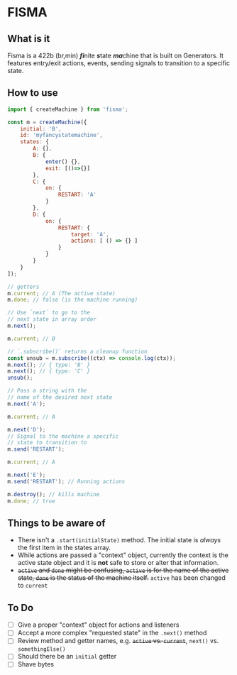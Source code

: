 # FISMA

## What is it

Fisma is a 422b (br,min) ***fi***nite ***s***tate ***ma***chine that is built on Generators. It features entry/exit actions, events, sending signals to transition to a specific state.

## How to use

```js
import { createMachine } from 'fisma';

const m = createMachine({
    initial: 'B',
    id: 'myfancystatemachine',
    states: {
        A: {},
        B: {
            enter() {},
            exit: [()=>{}]
        },
        C: {
            on: {
                RESTART: 'A'
            }
        },
        D: {
            on: {
                RESTART: {
                    target: 'A',
                    actions: [ () => {} ]
                }
            }
        }
    }
]);

// getters
m.current; // A (The active state)
m.done; // false (is the machine running)

// Use `next` to go to the
// next state in array order
m.next();

m.current; // B

// `.subscribe()` returns a cleanup function
const unsub = m.subscribe((ctx) => console.log(ctx));
m.next(); // { type: 'B' }
m.next(); // { type: 'C' }
unsub();

// Pass a string with the
// name of the desired next state
m.next('A');

m.current; // A

m.next('D');
// Signal to the machine a specific
// state to transition to
m.send('RESTART');

m.current; // A

m.next('E');
m.send('RESTART'); // Running actions

m.destroy(); // kills machine
m.done; // true
```

## Things to be aware of

- There isn't a `.start(initialState)` method. The initial state is _always_ the first item in the states array.
- While actions are passed a "context" object, currently the context is the active state object and it is **not** safe to store or alter that information.
- ~~`active` and `done` might be confusing, `active` is for the name of the active state, `done` is the status of the machine itself.~~ `active` has been changed to `current`

## To Do
- [ ] Give a proper "context" object for actions and listeners
- [ ] Accept a more complex "requested state" in the `.next()` method
- [ ] Review method and getter names, e.g. ~~`active` vs. `current`~~, `next()` vs. `somethingElse()`
- [ ] Should there be an `initial` getter
- [ ] Shave bytes